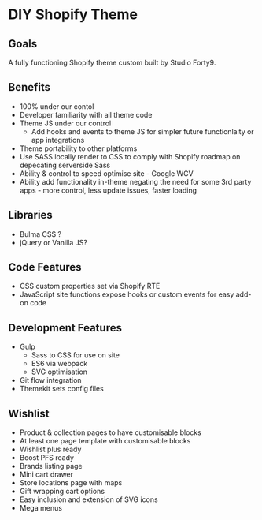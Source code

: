 # DIY Shopify Theme

## Goals

A fully functioning Shopify theme custom built by Studio Forty9.

## Benefits

- 100% under our contol
- Developer familiarity with all theme code
- Theme JS under our control
  - Add hooks and events to theme JS for simpler future functionlaity or app integrations
- Theme portability to other platforms
- Use SASS locally render to CSS to comply with Shopify roadmap on depecating serverside Sass
- Ability & control to speed optimise site - Google WCV
- Ability add functionality in-theme negating the need for some 3rd party apps - more control, less update issues, faster loading

## Libraries

- Bulma CSS ?
- jQuery or Vanilla JS?

## Code Features

- CSS custom properties set via Shopify RTE
- JavaScript site functions expose hooks or custom events for easy add-on code

## Development Features

- Gulp
  - Sass to CSS for use on site
  - ES6 via webpack
  - SVG optimisation
- Git flow integration
- Themekit sets config files

## Wishlist

- Product & collection pages to have customisable blocks
- At least one page template with customisable blocks
- Wishlist plus ready
- Boost PFS ready
- Brands listing page
- Mini cart drawer
- Store locations page with maps
- Gift wrapping cart options
- Easy inclusion and extension of SVG icons
- Mega menus
